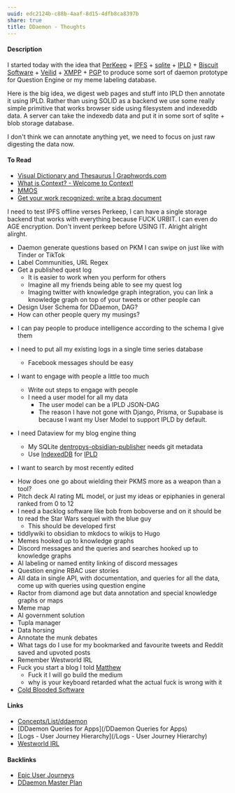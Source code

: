 ```yaml
---
uuid: edc2124b-c88b-4aaf-8d15-4dfb8ca8397b
share: true
title: DDaemon - Thoughts
---
```

#### Description

I started today with the idea that [PerKeep](/9c7ee4a4-18d0-452d-b707-cc2decd6b425) + [IPFS](/e1636216-dee3-430e-949c-3b2c24c36701) + [sqlite](/1a1ccc57-1ba3-4ba7-8db9-9eb945b88d85) + [IPLD](/a39a50ba-fe84-4382-9509-82f36b211619) + [Biscuit Software](/e92a03b3-9567-47a7-9c24-ce4ccb4119c6) +  [Veilid](/70565ff6-d3ef-4e93-b9bb-f72117b0c4f4)  + [XMPP](/a6395eb5-9ac1-4f0d-9cd8-d0ff093c91a3) + [PGP](/5df9b58c-313a-42ac-a127-c48bcb1d8bcb) to produce some sort of daemon prototype for Question Engine or my meme labeling database.

Here is the big idea, we digest web pages and stuff into IPLD then annotate it using IPLD. Rather than using SOLID as a backend we use some really simple primitive that works browser side using filesystem and indexeddb data. A server can take the indexedb data and put it in some sort of sqlite + blob storage database.

I don't think we can annotate anything yet, we need to focus on just raw digesting the data now.

#### To Read

* [Visual Dictionary and Thesaurus | Graphwords.com](https://graphwords.com/)
* [What is Context? - Welcome to Context!](https://docs.ctx.xyz/)
* [MMOS](http://mmos.ch/)
* [Get your work recognized: write a brag document](https://jvns.ca/blog/brag-documents/)

I need to test IPFS offline verses Perkeep, I can have a single storage backend that works with everything because FUCK URBIT. I can even do AGE encryption. Don't invent perkeep before USING IT. Alright alright alirght.


* Daemon generate questions based on PKM I can swipe on just like with Tinder or TikTok
* Label Communities, URL Regex
* Get a published quest log
	* It is easier to work when you perform for others
	* Imagine all my friends being able to see my quest log
	* Imaging twitter with knowledge graph integration, you can link a knowledge graph on top of your tweets or other people can
* Design User Schema for DDaemon, DAG?
* How can other people query my musings?
- I can pay people to produce intelligence according to the schema I give them
* I need to put all my existing logs in a single time series database
	* Facebook messages should be easy
* I want to engage with people a little too much
	* Write out steps to engage with people
	* I need a user model for all my data
		* The user model can be a IPLD JSON-DAG
		* The reason I have not gone with Django, Prisma, or Supabase is because I want my User Model to support IPLD by default.

* I need Dataview for my blog engine thing
	* My SQLite [dentropys-obsidian-publisher](/f43d858e-c32e-4d15-bfc4-456bb7f56ceb) needs git metadata
	* Use [IndexedDB](/9fea8cfd-e8fa-4324-921c-e9455862e374) for [IPLD](/a39a50ba-fe84-4382-9509-82f36b211619)
* I want to search by most recently edited 
- How does one go about wielding their PKMS more as a weapon than a tool?
- Pitch deck AI rating ML model, or just my ideas or epiphanies in general ranked from 0 to 12
- I need a backlog software like bob from boboverse and on it should be to read the Star Wars sequel with the blue guy
    - This should be developed first
- tiddlywiki to obsidian to mkdocs to wikijs to Hugo
- Memes hooked up to knowledge graphs
- Discord messages and the queries and searches hooked up to knowledge graphs
- AI labeling or named entity linking of discord messages
- Question engine RBAC user stories
- All data in single API, with documentation, and queries for all the data, come up with queries using question engine
- Ractor from diamond age but data annotation and special knowledge graphs or maps
- Meme map
- AI government solution
- Tupla manager
- Data horsing
- Annotate the munk debates
- What tags do I use for my bookmarked and favourite tweets and Reddit saved and upvoted posts
- Remember Westworld IRL
- Fuck you start a blog I told [Matthew](/Matthew)
	- Fuck it I will go build the medium
	- why is your keyboard retarded what the actual fuck is wrong with it
- [Cold Blooded Software](/103b6710-65cf-4c9e-aa8c-0a2e42c78eb8)
#### Links

* [Concepts/List/ddaemon](/Concepts/List/ddaemon)
* [DDaemon Queries for Apps](/DDaemon Queries for Apps)
* [Logs - User Journey Hierarchy](/Logs - User Journey Hierarchy)
* [Westworld IRL](/6278d290-44a8-4500-a98f-1c30170167d9)

#### Backlinks

* [Epic User Journeys](/c81f0da9-8d82-4176-8458-cfb3d06924c4)
* [DDaemon Master Plan](/58fef7f0-c9dc-44b3-949f-1c034bc24cf2)